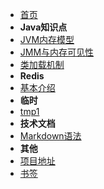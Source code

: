 - [首页](/)
- **Java知识点**
- [JVM内存模型](/java/jvm1)
- [JMM与内存可见性](/java/jmm)
- [类加载机制](/java/class)
- **Redis**
- [基本介绍](/redis/)
- **临时**
- [tmp1](/tmp/tmp1)
- **技术文档**
- [Markdown语法](/markdown/)
- **其他**
- [项目地址](/project/)
- [书签](/bookmark/)